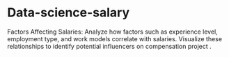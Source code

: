# Data-science-salary
Factors Affecting Salaries: Analyze how factors such as experience level, employment type, and work models correlate with salaries. Visualize these relationships to identify potential influencers on compensation project .
